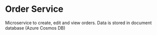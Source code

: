 # Order Service

Microservice to create, edit and view orders. Data is stored in document database (Azure Cosmos DB)
